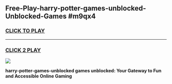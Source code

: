 
## Free-Play-harry-potter-games-unblocked-Unblocked-Games #m9qx4
<h3>
<a href="https://news.freeplayer.one?title=harry-potter-games-unblocked&ref=8M">CLICK TO PLAY</a></h3>
<hr>

<h3>
<a href="https://news.freeplayer.one?title=harry-potter-games-unblocked&ref=8M">CLICK 2 PLAY</a>
  
</h3>

<a href="https://news.freeplayer.one?title=harry-potter-games-unblocked&ref=8M"><img src="https://clearcache.store/games.png"></a>


**harry-potter-games-unblocked games unblocked: Your Gateway to Fun and Accessible Online Gaming**
